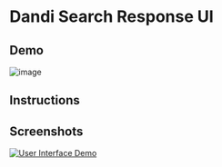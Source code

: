 # Dandi Search Response UI

## Demo
![image](media/ui-demo.gif)

## Instructions

## Screenshots
[![User Interface Demo](https://github.com/jamino30/dandi-search-response-ui/blob/main/media/thumbail.png)](https://github.com/jamino30/dandi-search-response-ui/blob/main/media/demo.mp4)
